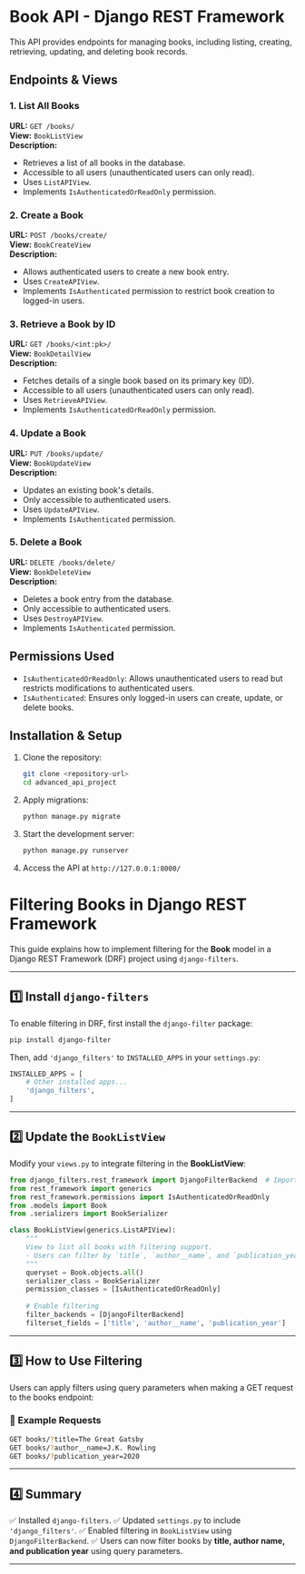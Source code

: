 # Book API - Django REST Framework

This API provides endpoints for managing books, including listing, creating, retrieving, updating, and deleting book records.

## Endpoints & Views

### 1. List All Books
**URL:** `GET /books/`  
**View:** `BookListView`  
**Description:**
- Retrieves a list of all books in the database.
- Accessible to all users (unauthenticated users can only read).
- Uses `ListAPIView`.
- Implements `IsAuthenticatedOrReadOnly` permission.

### 2. Create a Book
**URL:** `POST /books/create/`  
**View:** `BookCreateView`  
**Description:**
- Allows authenticated users to create a new book entry.
- Uses `CreateAPIView`.
- Implements `IsAuthenticated` permission to restrict book creation to logged-in users.

### 3. Retrieve a Book by ID
**URL:** `GET /books/<int:pk>/`  
**View:** `BookDetailView`  
**Description:**
- Fetches details of a single book based on its primary key (ID).
- Accessible to all users (unauthenticated users can only read).
- Uses `RetrieveAPIView`.
- Implements `IsAuthenticatedOrReadOnly` permission.

### 4. Update a Book
**URL:** `PUT /books/update/`  
**View:** `BookUpdateView`  
**Description:**
- Updates an existing book's details.
- Only accessible to authenticated users.
- Uses `UpdateAPIView`.
- Implements `IsAuthenticated` permission.

### 5. Delete a Book
**URL:** `DELETE /books/delete/`  
**View:** `BookDeleteView`  
**Description:**
- Deletes a book entry from the database.
- Only accessible to authenticated users.
- Uses `DestroyAPIView`.
- Implements `IsAuthenticated` permission.

## Permissions Used
- `IsAuthenticatedOrReadOnly`: Allows unauthenticated users to read but restricts modifications to authenticated users.
- `IsAuthenticated`: Ensures only logged-in users can create, update, or delete books.

## Installation & Setup
1. Clone the repository:
   ```sh
   git clone <repository-url>
   cd advanced_api_project
   ```
2. Apply migrations:
   ```sh
   python manage.py migrate
   ```
3. Start the development server:
   ```sh
   python manage.py runserver
   ```
4. Access the API at `http://127.0.0.1:8000/`


# Filtering Books in Django REST Framework

This guide explains how to implement filtering for the **Book** model in a Django REST Framework (DRF) project using `django-filters`.

---

## 1️⃣ Install `django-filters`
To enable filtering in DRF, first install the `django-filter` package:
```bash
pip install django-filter
```

Then, add `'django_filters'` to `INSTALLED_APPS` in your `settings.py`:
```python
INSTALLED_APPS = [
    # Other installed apps...
    'django_filters',
]
```

---

## 2️⃣ Update the `BookListView`
Modify your `views.py` to integrate filtering in the **BookListView**:

```python
from django_filters.rest_framework import DjangoFilterBackend  # Import DjangoFilterBackend
from rest_framework import generics
from rest_framework.permissions import IsAuthenticatedOrReadOnly
from .models import Book
from .serializers import BookSerializer

class BookListView(generics.ListAPIView):
    """
    View to list all books with filtering support.
    - Users can filter by `title`, `author__name`, and `publication_year`.
    """
    queryset = Book.objects.all()
    serializer_class = BookSerializer
    permission_classes = [IsAuthenticatedOrReadOnly]
    
    # Enable filtering
    filter_backends = [DjangoFilterBackend]  
    filterset_fields = ['title', 'author__name', 'publication_year']
```

---

## 3️⃣ How to Use Filtering
Users can apply filters using query parameters when making a GET request to the books endpoint:

### 🔹 Example Requests
```bash
GET books/?title=The Great Gatsby
GET books/?author__name=J.K. Rowling
GET books/?publication_year=2020
```

---

## 4️⃣ Summary
✅ Installed `django-filters`.
✅ Updated `settings.py` to include `'django_filters'`.
✅ Enabled filtering in `BookListView` using `DjangoFilterBackend`.
✅ Users can now filter books by **title, author name, and publication year** using query parameters.

---


